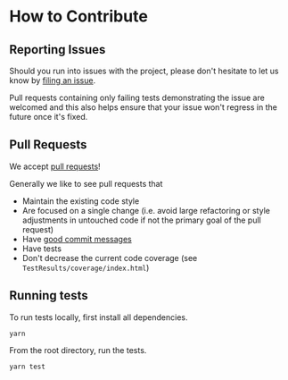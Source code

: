 # How to Contribute

## Reporting Issues

Should you run into issues with the project, please don't hesitate to let us know by
[filing an issue](https://github.com/poveden/appinsights-lite/issues/new).

Pull requests containing only failing tests demonstrating the issue are welcomed
and this also helps ensure that your issue won't regress in the future once it's fixed.

## Pull Requests

We accept [pull requests](https://github.com/poveden/appinsights-lite/pull/new/master)!

Generally we like to see pull requests that

- Maintain the existing code style
- Are focused on a single change (i.e. avoid large refactoring or style adjustments in untouched code if not the primary goal of the pull request)
- Have [good commit messages](https://chris.beams.io/posts/git-commit/)
- Have tests
- Don't decrease the current code coverage (see `TestResults/coverage/index.html`)

## Running tests

To run tests locally, first install all dependencies.

```shell
yarn
```

From the root directory, run the tests.

```shell
yarn test
```
